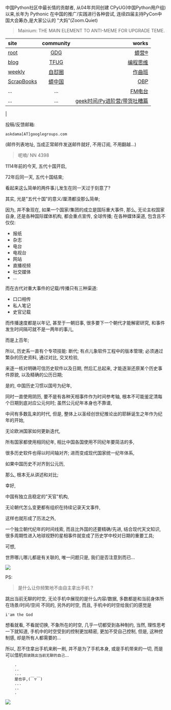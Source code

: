 中国Python社区中最长情的贡献者, 从04年共同创建 CPyUG(中国Python用户组)以来,长年为 Pythonic 在中国的推广/实践进行各种尝试, 连续四届主持PyCon中国大会筹办,是大家公认的 "大妈"(Zoom.Quiet)

> Mainium: THE MAIN ELEMENT TO ANTI-MEME FOR UPGRADE TEME.

| site | community | works |
| :-----| :----: | ----: |
| [root](http://zoomquiet.io/) | [GDG](https://blog.zhgdg.org/) | [蟒营®](https://doc.101.camp/) |
| [blog](https://blog.zoomquiet.io/pages/zoomquiet.html) | [TFUG](http://zh.tfug.world/) | [编程思维](https://py.101.camp/) |
| [weekly](http://weekly.pychina.org/) | [自怼圈](https://du.101.camp/) | [作曲班](https://mu.101.camp/) |
| [ScrapBooks](https://zoomquiet.io/collection.html) | [蟒中国](https://pychina.org/) | [OBP](https://zoomquiet.io/obp/index.html) |
| ... | ... | [FM电台](https://fm.101.camp/) |
| ... | ... | [geek时间/Py进阶营/带货吐糟篇](https://fm.101.camp/2020/geek2py-dama.html) 
 |


投稿/反馈邮箱:

    askdama[AT]googlegroups.com

(邮件列表地址, 
当成正常邮件发送邮件就好, 不用订阅, 不用翻越...)


> 呢喃/ NN 4398





1114年前的今天, 五代十国开启,

72年后同一天, 五代十国结束;

看起来这么简单的两件事儿发生在同一天过于刻意了?

其实,
光是"五代十国"的意义/厘清都没那么简单;

因为,
并不象现在,
如果一个国家/集团的成立是国际重大事件,
那么,
无论主权国家自身,
还是各种国际媒体机构,
都会重点宣传,
全球传播;
在各种媒体渠道, 包含且不仅仅:

+ 报纸
+ 杂志
+ 电台
+ 电视台
+ 网站
+ 直播视频
+ 社交媒体
+ ...
 
而在古代对重大事件的记载/传播只有三种渠道:

- 口口相传
- 私人笔记
- 史官记载

而传播速度都是以年记,
甚至于一朝旧事,
很多要下一个朝代才能解密研究,
和事件发生时间隔可就不是一两年的事儿,

而是上百年;



所以,
历史系一直有个专项技能: 断代;
有点儿象软件工程中的版本管理;
必须通过繁杂的历史资料,
通过对比, 交叉检验,

来逐一核对明确可信历史软件以及日期,
然后汇总起来,
才能逐渐还原某个历史事件原貌,
以及精确的公历日期;

是的,
中国历史习惯以国号为纪年,

同时一直使用阴历,
要不是有各种天相事件作为时间参考轴,
根本不可能鉴定清每个日期到底对应公元何时;
虽然公元纪年本身也不靠谱,

中间有多数乱来的时代,
但是, 
整体上以圣经创世纪推论出的耶稣诞生之年作为纪年的开始,

无论欧洲国家如何更新迭代,

所有国家都使用相同纪年,
相比中国各国使用不同纪年要简洁的多,

很多历史软件也得以时间轴对齐;
进而变成现代国家统一纪年体系,

如果中国历史不对齐到公元历,

那么,
根本无从讲述和对比;

幸好,

中国有独立且稳定的"天官"机构,

无论朝代怎么变更都有组织在持续记录天文事件,

这样也就形成了历法之外,

一个独立朝代纪年的时间线索,
而且比外国的还要精确/先进,
结合现代天文知识,
很多周期性进入地球视野的星相事件就变成了历史学中校对日期的重要工具;

可想,

世界哪儿哪儿都是有关联的,
唯一问题只是,
我们是否注意到而已...






![](http://ydlj.zoomquiet.top/ipic/2021-06-02-zq42-today-card-2106.003.jpeg)

PS:
> 是什么让你频繁地不由自主拿出手机？

跳出当前无聊的时空,
无论手机中展现的是什么内容/数据,
多数都是和当前身体所在场景/时间/空间 不同的,
另外的时空,
而且, 手机中的时空给我们的感觉是

    i'am the God

想看就看, 不看就切换,
不象所在的时空, 几乎一切都受到各种制约,
当然,
理性思考一下就知道,
手机中的时空受到的控制更加精密, 更加不受自己控制,
但是, 这种控制感,
却是所有人都需要的...

所以, 
忍不住拿出手机来刷一刷,
并不是为了手机本身, 或是手机带来的一切,
而是可以借机`假装跳出当前无聊的自己`...



```
    .
    ..
    ...
    是也乎,(￣▽￣)
    ...
    ..
    .
```


![](http://ydlj.zoomquiet.top/ipic/2021-04-30-210411DU21.4zip.jpg)

